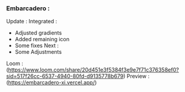 ### Embarcadero :
Update : 
Integrated  :
-  Adjusted gradients
-  Added remaining icon
-  Some fixes
Next : 
-   Some Adjustments


Loom : (https://www.loom.com/share/20d451e3f5384f3e9e7f71c376358ef0?sid=517f26cc-6537-4940-80fd-d9135778b679)
Preview : (https://embarcadero-xi.vercel.app/)
